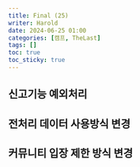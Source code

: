 ```yaml
---
title: Final (25)
writer: Harold
date: 2024-06-25 01:00
categories: [캠프, TheLast]
tags: []
toc: true
toc_sticky: true
---
```


## 신고기능 예외처리

## 전처리 데이터 사용방식 변경

## 커뮤니티 입장 제한 방식 변경